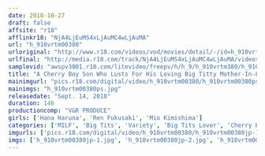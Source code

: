 ```yaml
---
date: 2018-10-27
draft: false
affsite: "r18"
afflinkr18: "NjA4LjEuMS4xLjAuMC4wLjAuMA"
url: "h_910vrtm00380"
urloriginal: "http://www.r18.com/videos/vod/movies/detail/-/id=h_910vrtm00380"
urlfinal: "http://media.r18.com/track/NjA4LjEuMS4xLjAuMC4wLjAuMA/videos/vod/movies/detail/-/id=h_910vrtm00380"
samplevid: "awspv3001.r18.com/litevideo/freepv/h/h_9/h_910vrtm380/h_910vrtm380_dmb_w.mp4"
title: "A Cherry Boy Son Who Lusts For His Loving Big Titty Mother-In-Law Begs For A Titty Fuck! When His Dick Is Wedged In Between Her Soft Titties, He Gets An Unstoppable Erection, And Goes For Some Raw Cock Pussy Insertion! He Prematurely Ejaculates As Her Big Tits Jiggle And Shake, In Multiple Orgasmic Fucking! 3"
mainimgurl: "pics.r18.com/digital/video/h_910vrtm00380/h_910vrtm00380ps.jpg"
mainimgs: "h_910vrtm00380ps.jpg"
releasedate: "Sept. 14, 2018"
duration: 146
productioncomp: "V&R PRODUCE"
girls: ['Hana Haruna', 'Ren Fukusaki', 'Mio Kimishima']
categories: ['MILF', 'Big Tits', 'Variety', 'Big Tits Lover', 'Cherry Boy', 'Cowgirl', 'Creampie', 'Titty Fuck', 'Hi-Def']
imgurls: ['pics.r18.com/digital/video/h_910vrtm00380/h_910vrtm00380jp-1.jpg', 'pics.r18.com/digital/video/h_910vrtm00380/h_910vrtm00380jp-2.jpg', 'pics.r18.com/digital/video/h_910vrtm00380/h_910vrtm00380jp-3.jpg', 'pics.r18.com/digital/video/h_910vrtm00380/h_910vrtm00380jp-4.jpg', 'pics.r18.com/digital/video/h_910vrtm00380/h_910vrtm00380jp-5.jpg', 'pics.r18.com/digital/video/h_910vrtm00380/h_910vrtm00380jp-6.jpg', 'pics.r18.com/digital/video/h_910vrtm00380/h_910vrtm00380jp-7.jpg', 'pics.r18.com/digital/video/h_910vrtm00380/h_910vrtm00380jp-8.jpg', 'pics.r18.com/digital/video/h_910vrtm00380/h_910vrtm00380jp-9.jpg', 'pics.r18.com/digital/video/h_910vrtm00380/h_910vrtm00380jp-10.jpg', 'pics.r18.com/digital/video/h_910vrtm00380/h_910vrtm00380jp-11.jpg', 'pics.r18.com/digital/video/h_910vrtm00380/h_910vrtm00380jp-12.jpg', 'pics.r18.com/digital/video/h_910vrtm00380/h_910vrtm00380jp-13.jpg', 'pics.r18.com/digital/video/h_910vrtm00380/h_910vrtm00380jp-14.jpg', 'pics.r18.com/digital/video/h_910vrtm00380/h_910vrtm00380jp-15.jpg', 'pics.r18.com/digital/video/h_910vrtm00380/h_910vrtm00380jp-16.jpg', 'pics.r18.com/digital/video/h_910vrtm00380/h_910vrtm00380jp-17.jpg', 'pics.r18.com/digital/video/h_910vrtm00380/h_910vrtm00380jp-18.jpg', 'pics.r18.com/digital/video/h_910vrtm00380/h_910vrtm00380jp-19.jpg', 'pics.r18.com/digital/video/h_910vrtm00380/h_910vrtm00380jp-20.jpg']
imgs: ['h_910vrtm00380jp-1.jpg', 'h_910vrtm00380jp-2.jpg', 'h_910vrtm00380jp-3.jpg', 'h_910vrtm00380jp-4.jpg', 'h_910vrtm00380jp-5.jpg', 'h_910vrtm00380jp-6.jpg', 'h_910vrtm00380jp-7.jpg', 'h_910vrtm00380jp-8.jpg', 'h_910vrtm00380jp-9.jpg', 'h_910vrtm00380jp-10.jpg', 'h_910vrtm00380jp-11.jpg', 'h_910vrtm00380jp-12.jpg', 'h_910vrtm00380jp-13.jpg', 'h_910vrtm00380jp-14.jpg', 'h_910vrtm00380jp-15.jpg', 'h_910vrtm00380jp-16.jpg', 'h_910vrtm00380jp-17.jpg', 'h_910vrtm00380jp-18.jpg', 'h_910vrtm00380jp-19.jpg', 'h_910vrtm00380jp-20.jpg']
---
```

